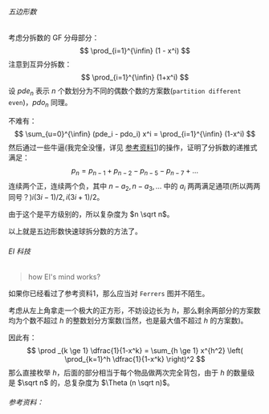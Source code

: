 ###### 五边形数

考虑分拆数的 GF 分母部分：
$$
\prod_{i=1}^{\infin} (1 - x^i)
$$
注意到互异分拆数：
$$
\prod_{i=1}^{\infin} (1+x^i)
$$
设 $pde_n$ 表示 $n$ 个数划分为不同的偶数个数的方案数(`partition different even`)，$pdo_n$ 同理。

不难有：
$$
\sum_{u=0}^{\infin} (pde_i - pdo_i) x^i = \prod_{i=1}^{\infin} (1-x^i)
$$
然后通过一些牛逼(我完全没懂，详见 [参考资料1][1])的操作，证明了分拆数的递推式满足：
$$
p_n = p_{n - 1} + p_{n - 2} - p_{n - 5} - p_{n - 7} + \ldots
$$
连续两个正，连续两个负，其中 $n - a_2, n - a_3 , \ldots$ 中的 $a_i$ 两两满足通项(所以两两同号？)$i(3i - 1) / 2, i(3i + 1)/2$。

由于这个是平方级别的，所以复杂度为 $n  \sqrt n$。

以上就是五边形数快速球拆分数的方法了。

###### EI 科技

> how EI's mind works?

如果你已经看过了参考资料1，那么应当对 `Ferrers` 图并不陌生。

考虑从左上角拿走一个极大的正方形，不妨设边长为 $h$，那么剩余两部分的方案数均为个数不超过 $h$ 的整数划分方案数(当然，也是最大值不超过 $h$ 的方案数)。

因此有：
$$
\prod _{k \ge 1} \dfrac{1}{1-x^k} = \sum_{h \ge 1} x^{h^2} \left( \prod_{k=1}^h \dfrac{1}{1-x^k} \right)^2
$$
那么直接枚举 $h$，后面的部分相当于每个物品做两次完全背包，由于 $h$ 的数量级是 $\sqrt n$ 的，总复杂度为 $\Theta (n \sqrt n)$。

###### 参考资料：

[1]:https://oi-wiki.org/math/combinatorics/partition/	"oi-wiki 拆分数"
[2]:https://blog.csdn.net/EI_Captain/article/details/104729572	"how EI's mind works"


